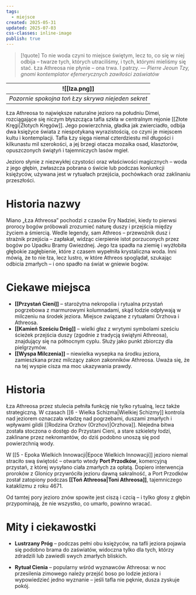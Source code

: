 ```yaml
---
tags:
  - miejsce
created: 2025-05-31
updated: 2025-07-03
css-classes: inline-image
publish: true
---
```

> [!quote] To nie woda czyni to miejsce świętym, lecz to, co się w niej odbija – twarze tych, których utraciliśmy, i tych, którymi mieliśmy się stać. Łza Athreosa nie płynie – ona trwa. I patrzy.
> — *Pierre Jeoun Tzy, gnomi kontemplator efemerycznych zawiłości zaświatów*  

| ![[lza.png]]|
|-|
| *Pozornie spokojna toń Łzy skrywa niejeden sekret*|

Łza Athreosa to największe naturalne jezioro na południu Dimei, rozciągające się niczym błyszcząca tafla szkła w centralnym rejonie [[Złote Kręgi|Złotych Kręgów]]. Jego powierzchnia, gładka jak zwierciadło, odbija dwa księżyce świata z niespotykaną wyrazistością, co czyni je miejscem kultu i kontemplacji. Tafla Łzy sięga niemal czterdziestu mil długości i kilkunastu mil szerokości, a jej brzegi otacza mozaika osad, klasztorów, opuszczonych świątyń i tajemniczych lasów mgieł.

Jezioro słynie z niezwykłej czystości oraz właściwości magicznych – woda z jego głębin, zwłaszcza pobrana o świcie lub podczas koniunkcji księżyców, używana jest w rytuałach przejścia, pochówkach oraz zaklinaniu przeszłości.

# **Historia nazwy**
Miano „Łza Athreosa” pochodzi z czasów Ery Nadziei, kiedy to pierwsi prorocy bogów próbowali zrozumieć naturę duszy i przejścia między życiem a śmiercią. Wedle legendy, sam Athreos – przewoźnik dusz i strażnik przejścia – zapłakał, widząc cierpienie istot porzuconych przez bogów po Upadku Bramy Gwiezdnej. Jego łza spadła na ziemię i wyżłobiła głębokie zagłębienie, które z czasem wypełniła krystaliczna woda. Inni mówią, że to nie łza, lecz lustro, w które Athreos spoglądał, szukając odbicia zmarłych – i ono spadło na świat w gniewie bogów.

# **Ciekawe miejsca**
- **[[Przystań Cieni]]** – starożytna nekropolia i rytualna przystań pogrzebowa z marmurowymi kolumnadami, skąd łodzie odpływają w milczeniu na środek jeziora. Miejsce związane z rytuałami Orzhova i Athreosa.
- **[[Kamień Sześciu Dróg]]** – wielki głaz z wrytymi symbolami sześciu ścieżek przejścia duszy (zgodnie z tradycją świątyni Athreosa), znajdujący się na północnym cyplu. Służy jako punkt zbiorczy dla pielgrzymów. 
- **[[Wyspa Milczenia]]** – niewielka wysepka na środku jeziora, zamieszkana przez milczący zakon zakonników Athreosa. Uważa się, że na tej wyspie cisza ma moc ukazywania prawdy.
# **Historia**
Łza Athreosa przez stulecia pełniła funkcję nie tylko rytualną, lecz także strategiczną. W czasach [[6 - Wielka Schizma|Wielkiej Schizmy]] kontrola nad jeziorem oznaczała władzę nad pogrzebami, duszami zmarłych i wpływami gildii [[Rodzina Orzhov (Orzhov)|Orzhova]]. Niejedna bitwa została stoczona o dostęp do Przystani Cieni, a stare szkielety łodzi, zaklinane przez nekromantów, do dziś podobno unoszą się pod powierzchnią wody.

W [[5 - Epoka Wielkich Innowacji|Epoce Wielkich Innowacji]] jezioro niemal straciło swą świętość – otwarto wtedy **Port Przodków**, komercyjną przystań, z której wysyłano ciała zmarłych za opłatą. Dopiero interwencja proroków z Glonicy przywróciła jezioru dawną sakralność, a Port Przodków został zatopiony podczas **[[Toń Athreosa|Toni Athreosa]]**, tajemniczego kataklizmu z roku 4671.

Od tamtej pory jezioro znów spowite jest ciszą i czcią – i tylko głosy z głębin przypominają, że nie wszystko, co umarło, powinno wracać.
# **Mity i ciekawostki**
- **Lustrzany Próg** – podczas pełni obu księżyców, na tafli jeziora pojawia się podobno brama do zaświatów, widoczna tylko dla tych, którzy zdradzili lub zawiedli swych zmarłych bliskich.
    
- **Rytuał Cienia** – popularny wśród wyznawców Athreosa: w noc przesilenia zimowego należy przejść boso po lodzie jeziora i wypowiedzieć jedno wyznanie – jeśli tafla nie pęknie, dusza zyskuje pokój.